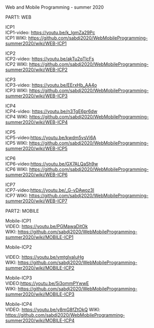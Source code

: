 #
Web and Mobile Programming - summer 2020

PART1: WEB<BR>

ICP1<BR>
ICP1-video: https://youtu.be/k_lgmZa29Pc<BR>
ICP1 WIKI: https://github.com/sabdj2020/WebMobileProgramming-summer2020/wiki/WEB-ICP1


ICP2<BR>
ICP2-video: https://youtu.be/akTu2qTlcFs<BR>
ICP2 WIKI: https://github.com/sabdj2020/WebMobileProgramming-summer2020/wiki/WEB-ICP2
  
ICP3<BR>
ICP3-video: https://youtu.be/EErxHb_AA4o<BR>
ICP3 WIKI: https://github.com/sabdj2020/WebMobileProgramming-summer2020/wiki/WEB-ICP3

ICP4<BR>
ICP4-video: https://youtu.be/n3TgE6pr6dw<BR>
ICP4 WIKI: https://github.com/sabdj2020/WebMobileProgramming-summer2020/wiki/WEB-ICP4
  
ICP5<BR>
ICP5-video:https://youtu.be/kwdm5vsVi6A<BR>
ICP5 WIKI: https://github.com/sabdj2020/WebMobileProgramming-summer2020/wiki/WEB-ICP5
  
ICP6<BR>
ICP6-video:https://youtu.be/GX7ALQaSh9w<BR>
ICP6 WIKI: https://github.com/sabdj2020/WebMobileProgramming-summer2020/wiki/WEB-ICP6
  
    
ICP7<BR>
ICP7-video:https://youtu.be/_G-vDAwoz3I<BR>
ICP7 WIKI: https://github.com/sabdj2020/WebMobileProgramming-summer2020/wiki/WEB-ICP7
  
PART2: MOBILE<BR>
  
 Mobile-ICP1 <BR>
 VIDEO:  https://youtu.be/PGMawaDitOk <BR>
 WIKI:  https://github.com/sabdj2020/WebMobileProgramming-summer2020/wiki/MOBILE-ICP1
  
 Mobile-ICP2 <BR>
 
 VIDEO: https://youtu.be/vmtglvaIuHg<BR>
 WIKI:  https://github.com/sabdj2020/WebMobileProgramming-summer2020/wiki/MOBILE-ICP2
  
 Mobile-ICP3 <BR>
 VIDEO:https://youtu.be/5i3ommPYwwE  <br>
 WIKI: https://github.com/sabdj2020/WebMobileProgramming-summer2020/wiki/MOBILE-ICP3
  
Mobile-ICP4 <BR>
VIDEO: https://youtu.be/y8mG8fZtOkQ
 WIKI: https://github.com/sabdj2020/WebMobileProgramming-summer2020/wiki/MOBILE-ICP4

